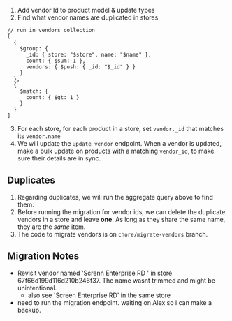1. Add vendor Id to product model & update types
2. Find what vendor names are duplicated in stores
```
// run in vendors collection
[
  {
    $group: {
      _id: { store: "$store", name: "$name" },
      count: { $sum: 1 },
      vendors: { $push: { _id: "$_id" } }
    }
  },
  {
    $match: {
      count: { $gt: 1 }
    }
  }
]
```
3. For each store, for each product in a store, set `vendor._id` that matches its `vendor.name`
4. We will update the `update vendor` endpoint. When a vendor is updated, make a bulk update on products with a matching `vendor_id`, to make sure their details are in sync.
## Duplicates
1. Regarding duplicates, we will run the aggregate query above to find them.
2. Before running the migration for vendor ids, we can delete the duplicate vendors in a store and leave **one**. As long as they share the same name, they are the *same* item.
3. The code to migrate vendors is on `chore/migrate-vendors` branch.
## Migration Notes
- Revisit vendor named 'Screnn Enterprise RD ' in store 67f66d199d116d210b246f37. The name wasnt trimmed and might be unintentional.
	- also see 'Screen Enterprise RD' in the same store
- need to run the migration endpoint. waiting on Alex so i can make a backup.